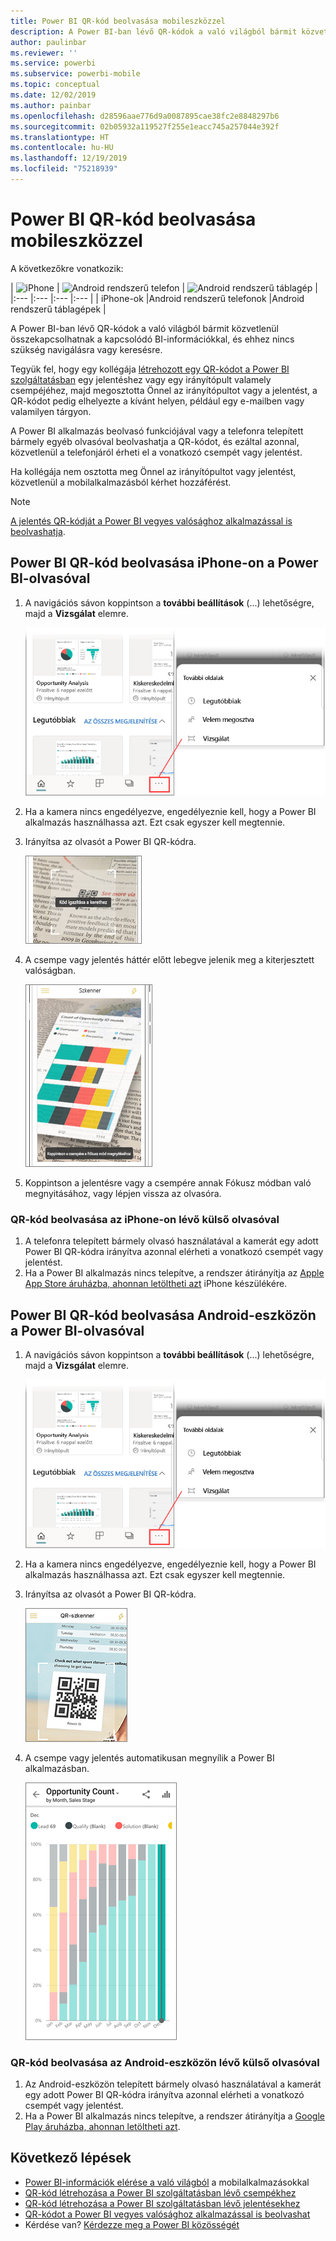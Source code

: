 ```yaml
---
title: Power BI QR-kód beolvasása mobileszközzel
description: A Power BI-ban lévő QR-kódok a való világból bármit közvetlenül összekapcsolhatnak az iPhone-okhoz vagy Android-eszközökhöz készült Power BI mobilalkalmazás kapcsolódó BI-információival.
author: paulinbar
ms.reviewer: ''
ms.service: powerbi
ms.subservice: powerbi-mobile
ms.topic: conceptual
ms.date: 12/02/2019
ms.author: painbar
ms.openlocfilehash: d28596aae776d9a0087895cae38fc2e8848297b6
ms.sourcegitcommit: 02b05932a119527f255e1eacc745a257044e392f
ms.translationtype: HT
ms.contentlocale: hu-HU
ms.lasthandoff: 12/19/2019
ms.locfileid: "75218939"
---
```

# <a name="scan-a-power-bi-qr-code-from-your-mobile-device"></a>Power BI QR-kód beolvasása mobileszközzel
A következőkre vonatkozik:

| ![iPhone](./media/mobile-apps-qr-code/ios-logo-40-px.png) | ![Android rendszerű telefon](././media/mobile-apps-qr-code/android-logo-40-px.png) | ![Android rendszerű táblagép](././media/mobile-apps-qr-code/android-logo-40-px.png) |
|:--- |:--- |:--- |:--- |
| iPhone-ok |Android rendszerű telefonok |Android rendszerű táblagépek |

A Power BI-ban lévő QR-kódok a való világból bármit közvetlenül összekapcsolhatnak a kapcsolódó BI-információkkal, és ehhez nincs szükség navigálásra vagy keresésre.

Tegyük fel, hogy egy kollégája [létrehozott egy QR-kódot a Power BI szolgáltatásban](../../service-create-qr-code-for-tile.md) egy jelentéshez vagy egy irányítópult valamely csempéjéhez, majd megosztotta Önnel az irányítópultot vagy a jelentést, a QR-kódot pedig elhelyezte a kívánt helyen, például egy e-mailben vagy valamilyen tárgyon. 

A Power BI alkalmazás beolvasó funkciójával vagy a telefonra telepített bármely egyéb olvasóval beolvashatja a QR-kódot, és ezáltal azonnal, közvetlenül a telefonjáról érheti el a vonatkozó csempét vagy jelentést. 

Ha kollégája nem osztotta meg Önnel az irányítópultot vagy jelentést, közvetlenül a mobilalkalmazásból kérhet hozzáférést. 

> [!NOTE]
> [A jelentés QR-kódját a Power BI vegyes valósághoz alkalmazással is beolvashatja](mobile-mixed-reality-app.md#scan-a-report-qr-code-in-holographic-view).

## <a name="scan-a-power-bi-qr-code-on-your-iphone-with-the-power-bi-scanner"></a>Power BI QR-kód beolvasása iPhone-on a Power BI-olvasóval

1. A navigációs sávon koppintson a **további beállítások** (...) lehetőségre, majd a **Vizsgálat** elemre.

    ![](media/mobile-apps-qr-code/power-bi-scanner.png)

2. Ha a kamera nincs engedélyezve, engedélyeznie kell, hogy a Power BI alkalmazás használhassa azt. Ezt csak egyszer kell megtennie. 
 
3. Irányítsa az olvasót a Power BI QR-kódra. 
   
    ![](media/mobile-apps-qr-code/power-bi-align-qr-code.png)
4. A csempe vagy jelentés háttér előtt lebegve jelenik meg a kiterjesztett valóságban.
   
    ![](media/mobile-apps-qr-code/power-bi-ios-qr-ar-scanner.png)

5. Koppintson a jelentésre vagy a csempére annak Fókusz módban való megnyitásához, vagy lépjen vissza az olvasóra.

### <a name="scan-a-qr-code-from-an-external-scanner-on-your-iphone"></a>QR-kód beolvasása az iPhone-on lévő külső olvasóval
1. A telefonra telepített bármely olvasó használatával a kamerát egy adott Power BI QR-kódra irányítva azonnal elérheti a vonatkozó csempét vagy jelentést. 
2. Ha a Power BI alkalmazás nincs telepítve, a rendszer átirányítja az [Apple App Store áruházba, ahonnan letöltheti azt](https://go.microsoft.com/fwlink/?LinkId=522062) iPhone készülékére.

## <a name="scan-a-power-bi-qr-code-on-your-android-device-with-the-power-bi-scanner"></a>Power BI QR-kód beolvasása Android-eszközön a Power BI-olvasóval

1. A navigációs sávon koppintson a **további beállítások** (...) lehetőségre, majd a **Vizsgálat** elemre.

    ![](media/mobile-apps-qr-code/power-bi-scanner.png)

2. Ha a kamera nincs engedélyezve, engedélyeznie kell, hogy a Power BI alkalmazás használhassa azt. Ezt csak egyszer kell megtennie. 

3. Irányítsa az olvasót a Power BI QR-kódra. 
   
    ![](media/mobile-apps-qr-code/pbi_iph_qrscan.png)
4. A csempe vagy jelentés automatikusan megnyílik a Power BI alkalmazásban.
   
    ![](media/mobile-apps-qr-code/power-bi-android-tile.png)

### <a name="scan-a-qr-code-from-an-external-scanner-on-your-android-device"></a>QR-kód beolvasása az Android-eszközön lévő külső olvasóval
1. Az Android-eszközön telepített bármely olvasó használatával a kamerát egy adott Power BI QR-kódra irányítva azonnal elérheti a vonatkozó csempét vagy jelentést. 
2. Ha a Power BI alkalmazás nincs telepítve, a rendszer átirányítja a [Google Play áruházba, ahonnan letöltheti azt](https://go.microsoft.com/fwlink/?LinkID=544867). 

## <a name="next-steps"></a>Következő lépések
* [Power BI-információk elérése a való világból](mobile-apps-data-in-real-world-context.md) a mobilalkalmazásokkal
* [QR-kód létrehozása a Power BI szolgáltatásban lévő csempékhez](../../service-create-qr-code-for-tile.md)
* [QR-kód létrehozása a Power BI szolgáltatásban lévő jelentésekhez](../../service-create-qr-code-for-report.md)
* [QR-kódot a Power BI vegyes valósághoz alkalmazással is beolvashat](mobile-mixed-reality-app.md)
* Kérdése van? [Kérdezze meg a Power BI közösségét](https://community.powerbi.com/)

